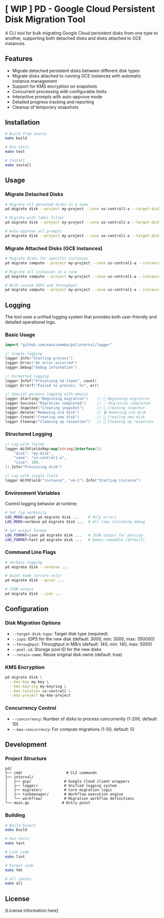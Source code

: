 # [ WIP ] PD - Google Cloud Persistent Disk Migration Tool

A CLI tool for bulk migrating Google Cloud persistent disks from one type to another, supporting both detached disks and disks attached to GCE instances.

## Features

- Migrate detached persistent disks between different disk types
- Migrate disks attached to running GCE instances with automatic instance management
- Support for KMS encryption on snapshots
- Concurrent processing with configurable limits
- Interactive prompts with auto-approve mode
- Detailed progress tracking and reporting
- Cleanup of temporary snapshots

## Installation

```bash
# Build from source
make build

# Run tests
make test

# Install
make install
```

## Usage

### Migrate Detached Disks

```bash
# Migrate all detached disks in a zone
pd migrate disk --project my-project --zone us-central1-a --target-disk-type hyperdisk-balanced

# Migrate with label filter
pd migrate disk --project my-project --zone us-central1-a --target-disk-type pd-ssd --label env=staging

# Auto-approve all prompts
pd migrate disk --project my-project --zone us-central1-a --target-disk-type pd-ssd --auto-approve
```

### Migrate Attached Disks (GCE Instances)

```bash
# Migrate disks for specific instances
pd migrate compute --project my-project --zone us-central1-a --instances vm1,vm2 --target-disk-type hyperdisk-balanced

# Migrate all instances in a zone
pd migrate compute --project my-project --zone us-central1-a --instances "*" --target-disk-type pd-ssd

# With custom IOPS and throughput
pd migrate compute --project my-project --zone us-central1-a --instances vm1 --target-disk-type hyperdisk-balanced --iops 10000 --throughput 250
```

## Logging

The tool uses a unified logging system that provides both user-friendly and detailed operational logs.

### Basic Usage

```go
import "github.com/maxkimambo/pd/internal/logger"

// Simple logging
logger.Info("Starting process")
logger.Error("An error occurred")
logger.Debug("Debug information")

// Formatted logging
logger.Infof("Processing %d items", count)
logger.Errorf("Failed to process: %v", err)

// Special purpose logging with emojis
logger.Starting("Beginning migration")    // 🚀 Beginning migration
logger.Success("Migration completed")     // ✅ Migration completed
logger.Snapshot("Creating snapshot")      // 📸 Creating snapshot
logger.Delete("Removing old disk")        // 🗑️ Removing old disk
logger.Create("Creating new disk")        // 💾 Creating new disk
logger.Cleanup("Cleaning up resources")   // 🧹 Cleaning up resources
```

### Structured Logging

```go
// Log with fields
logger.WithFieldsMap(map[string]interface{}{
    "disk": "my-disk",
    "zone": "us-central1-a",
    "size": 100,
}).Info("Processing disk")

// Log with single field
logger.WithField("instance", "vm-1").Info("Starting instance")
```

### Environment Variables

Control logging behavior at runtime:

```bash
# Set log verbosity
LOG_MODE=quiet pd migrate disk ...    # Only errors
LOG_MODE=verbose pd migrate disk ...  # All logs including debug

# Set output format
LOG_FORMAT=json pd migrate disk ...   # JSON output for parsing
LOG_FORMAT=text pd migrate disk ...   # Human-readable (default)
```

### Command Line Flags

```bash
# Verbose logging
pd migrate disk --verbose ...

# Quiet mode (errors only)
pd migrate disk --quiet ...

# JSON output
pd migrate disk --json ...
```

## Configuration

### Disk Migration Options

- `--target-disk-type`: Target disk type (required)
- `--iops`: IOPS for the new disk (default: 3000, min: 3000, max: 350000)
- `--throughput`: Throughput in MB/s (default: 140, min: 140, max: 5000)
- `--pool-id`: Storage pool ID for the new disks
- `--retain-name`: Reuse original disk name (default: true)

### KMS Encryption

```bash
pd migrate disk \
  --kms-key my-key \
  --kms-keyring my-keyring \
  --kms-location us-central1 \
  --kms-project my-kms-project
```

### Concurrency Control

- `--concurrency`: Number of disks to process concurrently (1-200, default: 10)
- `--max-concurrency`: For compute migrations (1-50, default: 5)

## Development

### Project Structure

```
pd/
├── cmd/                    # CLI commands
├── internal/
│   ├── gcp/               # Google Cloud client wrappers
│   ├── logger/            # Unified logging system
│   ├── migrator/          # Core migration logic
│   ├── taskmanager/       # Workflow execution engine
│   └── workflow/          # Migration workflow definitions
└── main.go               # Entry point
```

### Building

```bash
# Build binary
make build

# Run tests
make test

# Lint code
make lint

# Format code  
make fmt

# All checks
make all
```

## License

[License information here]